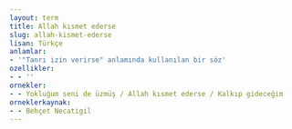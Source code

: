 ```yaml
---
layout: term
title: Allah kısmet ederse
slug: allah-kismet-ederse
lisan: Türkçe
anlamlar:
- '"Tanrı izin verirse" anlamında kullanılan bir söz'
ozellikler:
- - ''
ornekler:
- - Yokluğum seni de üzmüş / Allah kısmet ederse / Kalkıp gideceğim
orneklerkaynak:
- - Behçet Necatigil
---
```

